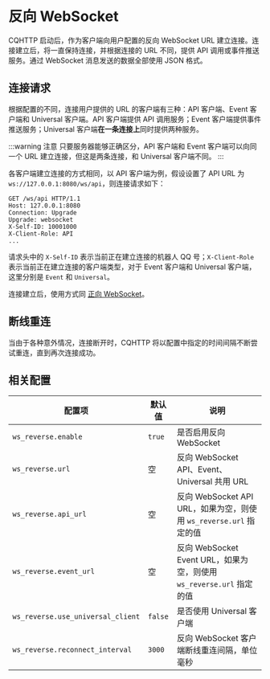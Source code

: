 # 反向 WebSocket

CQHTTP 启动后，作为客户端向用户配置的反向 WebSocket URL 建立连接。连接建立后，将一直保持连接，并根据连接的 URL 不同，提供 API 调用或事件推送服务。通过 WebSocket 消息发送的数据全部使用 JSON 格式。

## 连接请求

根据配置的不同，连接用户提供的 URL 的客户端有三种：API 客户端、Event 客户端和 Universal 客户端。API 客户端提供 API 调用服务；Event 客户端提供事件推送服务；Universal 客户端**在一条连接上**同时提供两种服务。

:::warning 注意
只要服务器能够正确区分，API 客户端和 Event 客户端可以向同一个 URL 建立连接，但这是两条连接，和 Universal 客户端不同。
:::

各客户端建立连接的方式相同，以 API 客户端为例，假设设置了 API URL 为 `ws://127.0.0.1:8080/ws/api`，则连接请求如下：

```http
GET /ws/api HTTP/1.1
Host: 127.0.0.1:8080
Connection: Upgrade
Upgrade: websocket
X-Self-ID: 10001000
X-Client-Role: API
...
```

请求头中的 `X-Self-ID` 表示当前正在建立连接的机器人 QQ 号；`X-Client-Role` 表示当前正在建立连接的客户端类型，对于 Event 客户端和 Universal 客户端，这里分别是 `Event` 和 `Universal`。

连接建立后，使用方式同 [正向 WebSocket](ws.md)。

## 断线重连

当由于各种意外情况，连接断开时，CQHTTP 将以配置中指定的时间间隔不断尝试重连，直到再次连接成功。

## 相关配置

| 配置项 | 默认值 | 说明 |
| -------- | ------ | --- |
| `ws_reverse.enable` | `true` | 是否启用反向 WebSocket |
| `ws_reverse.url` | 空 | 反向 WebSocket API、Event、Universal 共用 URL |
| `ws_reverse.api_url` | 空 | 反向 WebSocket API URL，如果为空，则使用 `ws_reverse.url` 指定的值 |
| `ws_reverse.event_url` | 空 | 反向 WebSocket Event URL，如果为空，则使用 `ws_reverse.url` 指定的值 |
| `ws_reverse.use_universal_client` | `false` | 是否使用 Universal 客户端 |
| `ws_reverse.reconnect_interval` | `3000` | 反向 WebSocket 客户端断线重连间隔，单位毫秒 |
